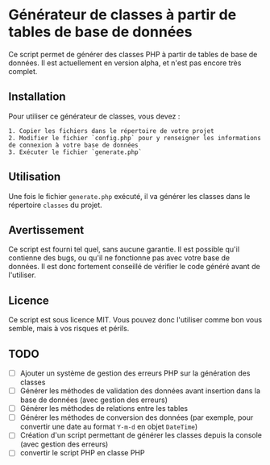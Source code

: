 # Générateur de classes à partir de tables de base de données

Ce script permet de générer des classes PHP à partir de tables de base de données.
Il est actuellement en version alpha, et n'est pas encore très complet.

## Installation
    
Pour utiliser ce générateur de classes, vous devez :

    1. Copier les fichiers dans le répertoire de votre projet
    2. Modifier le fichier `config.php` pour y renseigner les informations de connexion à votre base de données
    3. Exécuter le fichier `generate.php`

## Utilisation

 Une fois le fichier `generate.php` exécuté, il va générer les classes dans le répertoire `classes` du projet.

 ## Avertissement

Ce script est fourni tel quel, sans aucune garantie. Il est possible qu'il contienne des bugs, ou qu'il ne fonctionne pas avec votre base de données. Il est donc fortement conseillé de vérifier le code généré avant de l'utiliser.

## Licence

Ce script est sous licence MIT. Vous pouvez donc l'utiliser comme bon vous semble, mais à vos risques et périls.

## TODO

- [ ] Ajouter un système de gestion des erreurs PHP sur la génération des classes
- [ ] Générer les méthodes de validation des données avant insertion dans la base de données (avec gestion des erreurs)
- [ ] Générer les méthodes de relations entre les tables
- [ ] Générer les méthodes de conversion des données (par exemple, pour convertir une date au format `Y-m-d` en objet `DateTime`)
- [ ] Création d'un script permettant de générer les classes depuis la console (avec gestion des erreurs)
- [ ] convertir le script PHP en classe PHP